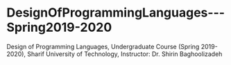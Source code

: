 # DesignOfProgrammingLanguages---Spring2019-2020
Design of Programming Languages, Undergraduate Course (Spring 2019-2020), Sharif University of Technology, Instructor: Dr.  Shirin Baghoolizadeh

